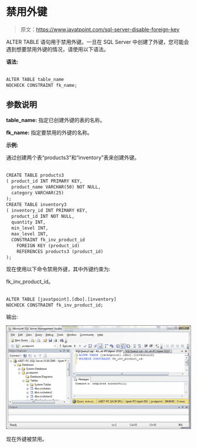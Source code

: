 # 禁用外键

> 原文：<https://www.javatpoint.com/sql-server-disable-foreign-key>

ALTER TABLE 语句用于禁用外键。一旦在 SQL Server 中创建了外键，您可能会遇到想要禁用外键的情况，请使用以下语法。

**语法:**

```

ALTER TABLE table_name
NOCHECK CONSTRAINT fk_name; 

```

## 参数说明

**table_name:** 指定已创建外键的表的名称。

**fk_name:** 指定要禁用的外键的名称。

**示例:**

通过创建两个表“products3”和“inventory”表来创建外键。

```

CREATE TABLE products3
( product_id INT PRIMARY KEY,
  product_name VARCHAR(50) NOT NULL,
  category VARCHAR(25)
);
CREATE TABLE inventory3
( inventory_id INT PRIMARY KEY,
  product_id INT NOT NULL,
  quantity INT,
  min_level INT,
  max_level INT,
  CONSTRAINT fk_inv_product_id
    FOREIGN KEY (product_id)
    REFERENCES products3 (product_id)
);

```

现在使用以下命令禁用外键，其中外键约束为:

fk_inv_product_id。

```

ALTER TABLE [javatpoint].[dbo].[inventory]
NOCHECK CONSTRAINT fk_inv_product_id; 

```

输出:

![SQL Disable 1](img/d6888a59f9836ae9d96dac7015040c8b.png)

现在外键被禁用。